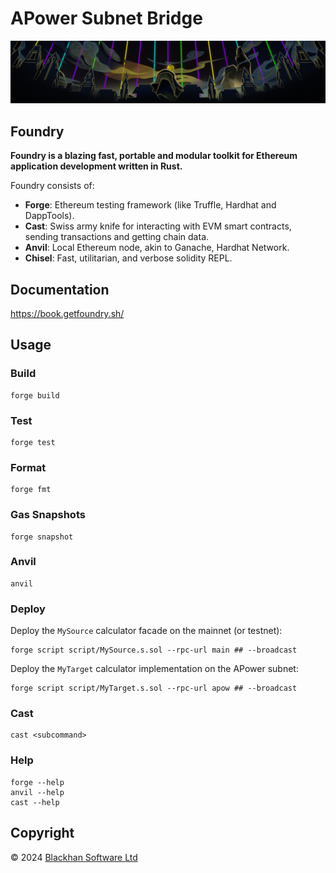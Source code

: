 # APower Subnet Bridge

![](./image/PPTS-1440x288.png)

## Foundry

**Foundry is a blazing fast, portable and modular toolkit for Ethereum application development written in Rust.**

Foundry consists of:

-   **Forge**: Ethereum testing framework (like Truffle, Hardhat and DappTools).
-   **Cast**: Swiss army knife for interacting with EVM smart contracts, sending transactions and getting chain data.
-   **Anvil**: Local Ethereum node, akin to Ganache, Hardhat Network.
-   **Chisel**: Fast, utilitarian, and verbose solidity REPL.

## Documentation

https://book.getfoundry.sh/

## Usage

### Build

```shell
forge build
```

### Test

```shell
forge test
```

### Format

```shell
forge fmt
```

### Gas Snapshots

```shell
forge snapshot
```

### Anvil

```shell
anvil
```

### Deploy

Deploy the `MySource` calculator facade on the mainnet (or testnet):

```shell
forge script script/MySource.s.sol --rpc-url main ## --broadcast
```

Deploy the `MyTarget` calculator implementation on the APower subnet:

```shell
forge script script/MyTarget.s.sol --rpc-url apow ## --broadcast
```

### Cast

```shell
cast <subcommand>
```

### Help

```shell
forge --help
anvil --help
cast --help
```

## Copyright

© 2024 [Blackhan Software Ltd](https://www.linkedin.com/company/blackhan)
